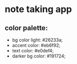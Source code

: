 # note taking app 

## color palette:
- bg color light: #26233a;
- accent color: #eb6f92;
- text color: #e0def4;
- darker bg color: #191724;
